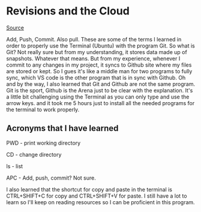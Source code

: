 # Revisions and the Cloud

[Source](https://blog.udemy.com/git-tutorial-a-comprehensive-guide/)

Add, Push, Commit. Also pull. These are some of the terms I learned in order to properly use the Terminal (Ubuntu) with the program Git. So what is Git? Not really sure but from my understanding, it stores data made up of snapshots. Whatever that means. But from my experience, whenever I commit to any changes in my project, it syncs to Github site where my files are stored or kept. So I gues it's like a middle man for two programs to fully sync, which VS code is the other program that is in sync with Github. Oh and by the way, I also learned that Git and Github are not the same program. Git is the sport, Github is the Arena just to be clear with the explanation. It's a little bit challenging using the Terminal as you can only type and use the arrow keys. and it took me 5 hours just to install all the needed programs for the terminal to work properly.

## Acronyms that I have learned

PWD - print working directory

CD - change directory

ls - list

APC - Add, push, commit? Not sure.

I also learned that the shortcut for copy and paste in the terminal is CTRL+SHIFT+C for copy and CTRL+SHIFT+V for paste. I still have a lot to learn so I'll keep on reading resources so I can be proficient in this program.

